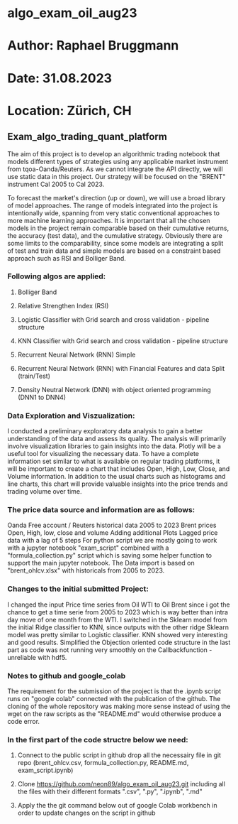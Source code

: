 # algo_exam_oil_aug23
# Author: Raphael Bruggmann
# Date: 31.08.2023
# Location: Zürich, CH


## Exam_algo_trading_quant_platform


The aim of this project is to develop an algorithmic trading notebook that models different types of strategies using any applicable market instrument from tqoa-Oanda/Reuters. As we cannot integrate the API directly, we will use static data in this project. Our strategy will be focused on the "BRENT" instrument Cal 2005 to Cal 2023.

To forecast the market's direction (up or down), we will use a broad library of model approaches. The range of models integrated into the project is intentionally wide, spanning from very static conventional approaches to more machine learning approaches. It is important that all the chosen models in the project remain comparable based on their cumulative returns, the accuracy (test data), and the cumulative strategy. Obviously there are some limits to the comparability, since some models are integrating a split of test and train data and simple models are based on a constraint based approach such as RSI and Bolliger Band.

### Following algos are applied:

1. Bolliger Band

2. Relative Strengthen Index (RSI)

3. Logistic Classifier with Grid search and cross validation - pipeline structure

4. KNN Classifier with Grid search and cross validation - pipeline structure

5. Recurrent Neural Network (RNN) Simple

6. Recurrent Neural Network (RNN) with Financial Features and data Split (train/Test)

7. Density Neutral Network (DNN) with object oriented programming (DNN1 to DNN4)



### Data Exploration and Viszualization: 
I conducted a preliminary exploratory data analysis to gain a better understanding of the data and assess its quality. The analysis will primarily involve visualization libraries to gain insights into the data. Plotly will be a useful tool for visualizing the necessary data. To have a complete information set similar to what is available on regular trading platforms, it will be important to create a chart that includes Open, High, Low, Close, and Volume information. In addition to the usual charts such as histograms and line charts, this chart will provide valuable insights into the price trends and trading volume over time.

### The price data source and information are as follows:

Oanda Free account / Reuters historical data 2005 to 2023 Brent prices Open, High, low, close and volume Adding additional Plots Lagged price data with a lag of 5 steps For python script we are mostly going to work with a jupyter notebook "exam_script" combined with a "formula_collection.py" script which is saving some helper function to support the main jupyter notebook. The Data import is based on "brent_ohlcv.xlsx" with historicals from 2005 to 2023.

### Changes to the initial submitted Project: 
I changed the input Price time series from Oil WTI to Oil Brent since i got the chance to get a time serie from 2005 to 2023 which is way better than intra day move of one month from the WTI. I switched in the Sklearn model from the initial Ridge classifier to KNN, since outputs with the other ridge Sklearn model was pretty similar to Logistic classifier. KNN showed very interesting and good results. Simplified the Objection oriented code structure in the last part as code was not running very smoothly on the Callbackfunction - unreliable with hdf5.

### Notes to github and google_colab 
The requirement for the submission of the project is that the .ipynb script runs on "google colab" connected with the publication of the github. The cloning of the whole repository was making more sense instead of using the wget on the raw scripts as the "README.md" would otherwise produce a code error. 

### In the first part of the code structre below we need:

1. Connect to the public script in github drop all the necessairy file in git repo (brent_ohlcv.csv, formula_collection.py, README.md, exam_script.ipynb)

2. Clone https://github.com/neon89/algo_exam_oil_aug23.git including all the files with their different formats ".csv", ".py", ".ipynb", ".md"

3. Apply the the git command below out of google Colab workbench in order to update changes on the script in github
